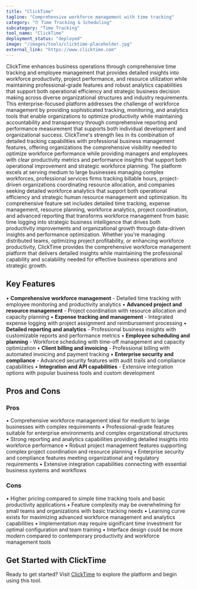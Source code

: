 ```yaml
---
title: "ClickTime"
tagline: "Comprehensive workforce management with time tracking"
category: "⏰ Time Tracking & Scheduling"
subcategory: "Time Tracking"
tool_name: "ClickTime"
deployment_status: "deployed"
image: "/images/tools/clicktime-placeholder.jpg"
external_link: "https://www.clicktime.com"
---
```

ClickTime enhances business operations through comprehensive time tracking and employee management that provides detailed insights into workforce productivity, project performance, and resource utilization while maintaining professional-grade features and robust analytics capabilities that support both operational efficiency and strategic business decision making across diverse organizational structures and industry requirements. This enterprise-focused platform addresses the challenge of workforce management by providing sophisticated tracking, monitoring, and analytics tools that enable organizations to optimize productivity while maintaining accountability and transparency through comprehensive reporting and performance measurement that supports both individual development and organizational success. ClickTime's strength lies in its combination of detailed tracking capabilities with professional business management features, offering organizations the comprehensive visibility needed to optimize workforce performance while providing managers and employees with clear productivity metrics and performance insights that support both operational improvement and strategic workforce planning. The platform excels at serving medium to large businesses managing complex workforces, professional services firms tracking billable hours, project-driven organizations coordinating resource allocation, and companies seeking detailed workforce analytics that support both operational efficiency and strategic human resource management and optimization. Its comprehensive feature set includes detailed time tracking, expense management, resource planning, workforce analytics, project coordination, and advanced reporting that transforms workforce management from basic time logging into strategic business intelligence that drives both productivity improvements and organizational growth through data-driven insights and performance optimization. Whether you're managing distributed teams, optimizing project profitability, or enhancing workforce productivity, ClickTime provides the comprehensive workforce management platform that delivers detailed insights while maintaining the professional capability and scalability needed for effective business operations and strategic growth.

## Key Features

• **Comprehensive workforce management** - Detailed time tracking with employee monitoring and productivity analytics
• **Advanced project and resource management** - Project coordination with resource allocation and capacity planning
• **Expense tracking and management** - Integrated expense logging with project assignment and reimbursement processing
• **Detailed reporting and analytics** - Professional business insights with customizable reports and performance metrics
• **Employee scheduling and planning** - Workforce scheduling with time-off management and capacity optimization
• **Client billing and invoicing** - Professional billing with automated invoicing and payment tracking
• **Enterprise security and compliance** - Advanced security features with audit trails and compliance capabilities
• **Integration and API capabilities** - Extensive integration options with popular business tools and custom development

## Pros and Cons

### Pros
• Comprehensive workforce management ideal for medium to large businesses with complex requirements
• Professional-grade features suitable for enterprise environments and complex organizational structures
• Strong reporting and analytics capabilities providing detailed insights into workforce performance
• Robust project management features supporting complex project coordination and resource planning
• Enterprise security and compliance features meeting organizational and regulatory requirements
• Extensive integration capabilities connecting with essential business systems and workflows

### Cons
• Higher pricing compared to simple time tracking tools and basic productivity applications
• Feature complexity may be overwhelming for small teams and organizations with basic tracking needs
• Learning curve exists for maximizing advanced workforce management and analytics capabilities
• Implementation may require significant time investment for optimal configuration and team training
• Interface design could be more modern compared to contemporary productivity and workforce management tools

## Get Started with ClickTime

Ready to get started? Visit [ClickTime](https://www.clicktime.com/) to explore the platform and begin using this tool.